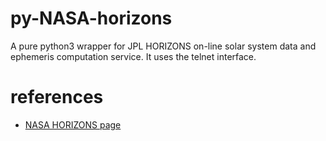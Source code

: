py-NASA-horizons
================

A pure python3 wrapper for JPL HORIZONS on-line solar system data and ephemeris computation service.
It uses the telnet interface.


references
==========
* [NASA HORIZONS page](http://ssd.jpl.nasa.gov/?horizons)
